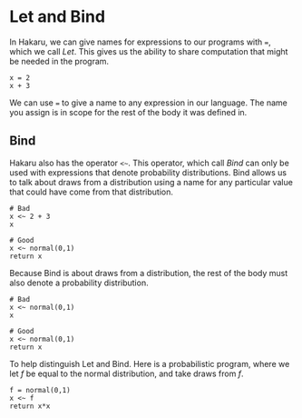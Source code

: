 # Let and Bind

In Hakaru, we can give names for expressions to our programs with `=`,
which we call _Let_. This gives us the ability to share computation
that might be needed in the program.

````nohighlight
x = 2
x + 3
````

We can use `=` to give a name to any expression in our language. The
name you assign is in scope for the rest of the body it was defined in.

## Bind

Hakaru also has the operator `<~`. This operator, which call _Bind_
can only be used with expressions that denote probability distributions.
Bind allows us to talk about draws from a distribution using a name for
any particular value that could have come from that distribution.

````nohighlight
# Bad
x <~ 2 + 3
x
````

````nohighlight
# Good
x <~ normal(0,1)
return x
````

Because Bind is about draws from a distribution, the rest of the body
must also denote a probability distribution.

````nohighlight
# Bad
x <~ normal(0,1)
x
````

````nohighlight
# Good
x <~ normal(0,1)
return x
````

To help distinguish Let and Bind. Here is a probabilistic program, where we
let _f_ be equal to the normal distribution, and take draws from _f_.

````nohighlight
f = normal(0,1)
x <~ f
return x*x
````

